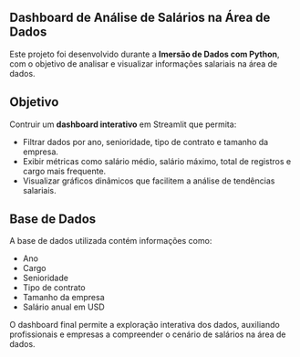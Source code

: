## Dashboard de Análise de Salários na Área de Dados

Este projeto foi desenvolvido durante a **Imersão de Dados com Python**, com o objetivo de analisar e visualizar informações salariais na área de dados.

## Objetivo  

Contruir um **dashboard interativo** em Streamlit que permita:
- Filtrar dados por ano, senioridade, tipo de contrato e tamanho da empresa.
- Exibir métricas como salário médio, salário máximo, total de registros e cargo mais frequente.
- Visualizar gráficos dinâmicos que facilitem a análise de tendências salariais.

## Base de Dados 
A base de dados utilizada contém informações como:
- Ano 
- Cargo
- Senioridade
- Tipo de contrato 
- Tamanho da empresa
- Salário anual em USD 
  
O dashboard final permite a exploração interativa dos dados, auxiliando profissionais e empresas a compreender o cenário de salários na área de dados.
